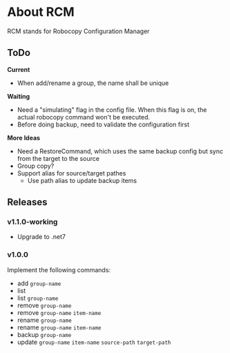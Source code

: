 # About RCM

RCM stands for Robocopy Configuration Manager

## ToDo

**Current**

- When add/rename a group, the name shall be unique

**Waiting**

- Need a "simulating" flag in the config file. When this flag is on, the actual robocopy command won't be executed.
- Before doing backup, need to validate the configuration first

**More Ideas**

- Need a RestoreCommand, which uses the same backup config but sync from the target to the source
- Group copy?
- Support alias for source/target pathes
  - Use path alias to update backup items

## Releases

### v1.1.0-working

- Upgrade to .net7

### v1.0.0

Implement the following commands:

- add `group-name`
- list
- list `group-name`
- remove `group-name`
- remove `group-name` `item-name`
- rename `group-name`
- rename `group-name` `item-name`
- backup `group-name`
- update `group-name` `item-name` `source-path` `target-path`
